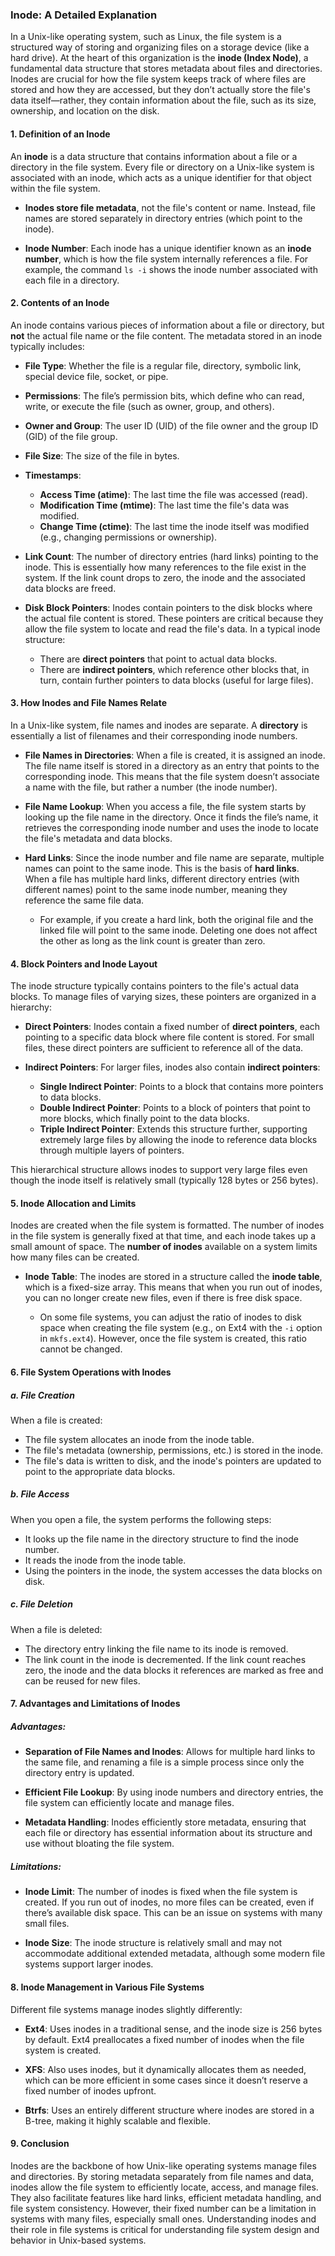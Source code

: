 ### Inode: A Detailed Explanation

In a Unix-like operating system, such as Linux, the file system is a structured way of storing and organizing files on a storage device (like a hard drive). At the heart of this organization is the **inode (Index Node)**, a fundamental data structure that stores metadata about files and directories. Inodes are crucial for how the file system keeps track of where files are stored and how they are accessed, but they don’t actually store the file's data itself—rather, they contain information about the file, such as its size, ownership, and location on the disk.

#### 1. **Definition of an Inode**

An **inode** is a data structure that contains information about a file or a directory in the file system. Every file or directory on a Unix-like system is associated with an inode, which acts as a unique identifier for that object within the file system.

- **Inodes store file metadata**, not the file's content or name. Instead, file names are stored separately in directory entries (which point to the inode).
  
- **Inode Number**: Each inode has a unique identifier known as an **inode number**, which is how the file system internally references a file. For example, the command `ls -i` shows the inode number associated with each file in a directory.

#### 2. **Contents of an Inode**

An inode contains various pieces of information about a file or directory, but **not** the actual file name or the file content. The metadata stored in an inode typically includes:

- **File Type**: Whether the file is a regular file, directory, symbolic link, special device file, socket, or pipe.
  
- **Permissions**: The file’s permission bits, which define who can read, write, or execute the file (such as owner, group, and others).

- **Owner and Group**: The user ID (UID) of the file owner and the group ID (GID) of the file group.

- **File Size**: The size of the file in bytes.

- **Timestamps**:
  - **Access Time (atime)**: The last time the file was accessed (read).
  - **Modification Time (mtime)**: The last time the file's data was modified.
  - **Change Time (ctime)**: The last time the inode itself was modified (e.g., changing permissions or ownership).

- **Link Count**: The number of directory entries (hard links) pointing to the inode. This is essentially how many references to the file exist in the system. If the link count drops to zero, the inode and the associated data blocks are freed.

- **Disk Block Pointers**: Inodes contain pointers to the disk blocks where the actual file content is stored. These pointers are critical because they allow the file system to locate and read the file's data. In a typical inode structure:
  - There are **direct pointers** that point to actual data blocks.
  - There are **indirect pointers**, which reference other blocks that, in turn, contain further pointers to data blocks (useful for large files).

#### 3. **How Inodes and File Names Relate**

In a Unix-like system, file names and inodes are separate. A **directory** is essentially a list of filenames and their corresponding inode numbers.

- **File Names in Directories**: When a file is created, it is assigned an inode. The file name itself is stored in a directory as an entry that points to the corresponding inode. This means that the file system doesn’t associate a name with the file, but rather a number (the inode number).
  
- **File Name Lookup**: When you access a file, the file system starts by looking up the file name in the directory. Once it finds the file’s name, it retrieves the corresponding inode number and uses the inode to locate the file's metadata and data blocks.

- **Hard Links**: Since the inode number and file name are separate, multiple names can point to the same inode. This is the basis of **hard links**. When a file has multiple hard links, different directory entries (with different names) point to the same inode number, meaning they reference the same file data.

  - For example, if you create a hard link, both the original file and the linked file will point to the same inode. Deleting one does not affect the other as long as the link count is greater than zero.

#### 4. **Block Pointers and Inode Layout**

The inode structure typically contains pointers to the file's actual data blocks. To manage files of varying sizes, these pointers are organized in a hierarchy:

- **Direct Pointers**: Inodes contain a fixed number of **direct pointers**, each pointing to a specific data block where file content is stored. For small files, these direct pointers are sufficient to reference all of the data.

- **Indirect Pointers**: For larger files, inodes also contain **indirect pointers**:
  - **Single Indirect Pointer**: Points to a block that contains more pointers to data blocks.
  - **Double Indirect Pointer**: Points to a block of pointers that point to more blocks, which finally point to the data blocks.
  - **Triple Indirect Pointer**: Extends this structure further, supporting extremely large files by allowing the inode to reference data blocks through multiple layers of pointers.

This hierarchical structure allows inodes to support very large files even though the inode itself is relatively small (typically 128 bytes or 256 bytes).

#### 5. **Inode Allocation and Limits**

Inodes are created when the file system is formatted. The number of inodes in the file system is generally fixed at that time, and each inode takes up a small amount of space. The **number of inodes** available on a system limits how many files can be created.

- **Inode Table**: The inodes are stored in a structure called the **inode table**, which is a fixed-size array. This means that when you run out of inodes, you can no longer create new files, even if there is free disk space.

  - On some file systems, you can adjust the ratio of inodes to disk space when creating the file system (e.g., on Ext4 with the `-i` option in `mkfs.ext4`). However, once the file system is created, this ratio cannot be changed.

#### 6. **File System Operations with Inodes**

##### a. **File Creation**
When a file is created:
- The file system allocates an inode from the inode table.
- The file's metadata (ownership, permissions, etc.) is stored in the inode.
- The file's data is written to disk, and the inode's pointers are updated to point to the appropriate data blocks.

##### b. **File Access**
When you open a file, the system performs the following steps:
- It looks up the file name in the directory structure to find the inode number.
- It reads the inode from the inode table.
- Using the pointers in the inode, the system accesses the data blocks on disk.

##### c. **File Deletion**
When a file is deleted:
- The directory entry linking the file name to its inode is removed.
- The link count in the inode is decremented. If the link count reaches zero, the inode and the data blocks it references are marked as free and can be reused for new files.

#### 7. **Advantages and Limitations of Inodes**

##### Advantages:
- **Separation of File Names and Inodes**: Allows for multiple hard links to the same file, and renaming a file is a simple process since only the directory entry is updated.
  
- **Efficient File Lookup**: By using inode numbers and directory entries, the file system can efficiently locate and manage files.

- **Metadata Handling**: Inodes efficiently store metadata, ensuring that each file or directory has essential information about its structure and use without bloating the file system.

##### Limitations:
- **Inode Limit**: The number of inodes is fixed when the file system is created. If you run out of inodes, no more files can be created, even if there’s available disk space. This can be an issue on systems with many small files.

- **Inode Size**: The inode structure is relatively small and may not accommodate additional extended metadata, although some modern file systems support larger inodes.

#### 8. **Inode Management in Various File Systems**

Different file systems manage inodes slightly differently:

- **Ext4**: Uses inodes in a traditional sense, and the inode size is 256 bytes by default. Ext4 preallocates a fixed number of inodes when the file system is created.
  
- **XFS**: Also uses inodes, but it dynamically allocates them as needed, which can be more efficient in some cases since it doesn’t reserve a fixed number of inodes upfront.

- **Btrfs**: Uses an entirely different structure where inodes are stored in a B-tree, making it highly scalable and flexible.

#### 9. **Conclusion**

Inodes are the backbone of how Unix-like operating systems manage files and directories. By storing metadata separately from file names and data, inodes allow the file system to efficiently locate, access, and manage files. They also facilitate features like hard links, efficient metadata handling, and file system consistency. However, their fixed number can be a limitation in systems with many files, especially small ones. Understanding inodes and their role in file systems is critical for understanding file system design and behavior in Unix-based systems.
